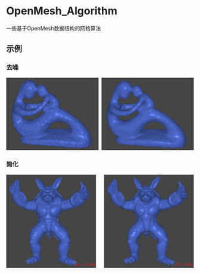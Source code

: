 # OpenMesh_Algorithm
一些基于OpenMesh数据结构的网格算法



## 示例

### 去噪

![denoising_0](.\image\denoising_0.png)

### 简化

![simplification_0](.\image\simplification_0.png)
